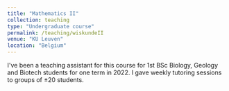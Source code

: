 ```yaml
---
title: "Mathematics II"
collection: teaching
type: "Undergraduate course"
permalink: /teaching/wiskundeII
venue: "KU Leuven"
location: "Belgium"
---
```


I've been a teaching assistant for this course for 1st BSc Biology, Geology and Biotech students for one term in 2022. I gave weekly tutoring sessions to groups of ±20 students.